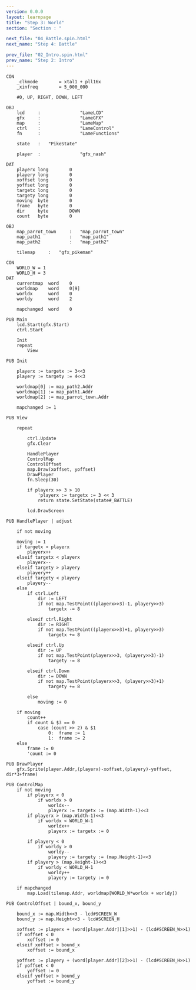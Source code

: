 ```yaml
---
version: 0.0.0
layout: learnpage
title: "Step 3: World"
section: "Section : "

next_file: "04_Battle.spin.html"
next_name: "Step 4: Battle"

prev_file: "02_Intro.spin.html"
prev_name: "Step 2: Intro"
---
```


    CON
        _clkmode        = xtal1 + pll16x
        _xinfreq        = 5_000_000

        #0, UP, RIGHT, DOWN, LEFT

    OBJ
        lcd     :               "LameLCD"
        gfx     :               "LameGFX"
        map     :               "LameMap"
        ctrl    :               "LameControl"
        fn      :               "LameFunctions"

        state   :   "PikeState"

        player  :               "gfx_nash"

    DAT
        playerx long        0
        playery long        0
        xoffset long        0
        yoffset long        0
        targetx long        0
        targety long        0
        moving  byte        0
        frame   byte        0
        dir     byte        DOWN
        count   byte        0

    OBJ
        map_parrot_town     :   "map_parrot_town"
        map_path1           :   "map_path1"
        map_path2           :   "map_path2"

        tilemap     :   "gfx_pikeman"

    CON
        WORLD_W = 1
        WORLD_H = 3
    DAT
        currentmap  word    0
        worldmap    word    0[9]
        worldx      word    0
        worldy      word    2

        mapchanged  word    0

    PUB Main
        lcd.Start(gfx.Start)
        ctrl.Start

        Init
        repeat
            View

    PUB Init

        playerx := targetx := 3<<3
        playery := targety := 4<<3

        worldmap[0] := map_path2.Addr
        worldmap[1] := map_path1.Addr
        worldmap[2] := map_parrot_town.Addr

        mapchanged := 1

    PUB View

        repeat

            ctrl.Update
            gfx.Clear

            HandlePlayer
            ControlMap
            ControlOffset
            map.Draw(xoffset, yoffset)
            DrawPlayer
            fn.Sleep(30)

            if playerx >> 3 > 10
                'playerx := targetx := 3 << 3
                return state.SetState(state#_BATTLE)

            lcd.DrawScreen

    PUB HandlePlayer | adjust

        if not moving

        moving := 1
        if targetx > playerx
            playerx++
        elseif targetx < playerx
            playerx--
        elseif targety > playery
            playery++
        elseif targety < playery
            playery--
        else
            if ctrl.Left
                dir := LEFT
                if not map.TestPoint((playerx>>3)-1, playery>>3)
                    targetx -= 8

            elseif ctrl.Right
                dir := RIGHT
                if not map.TestPoint((playerx>>3)+1, playery>>3)
                    targetx += 8

            elseif ctrl.Up
                dir := UP
                if not map.TestPoint(playerx>>3, (playery>>3)-1)
                    targety -= 8

            elseif ctrl.Down
                dir := DOWN
                if not map.TestPoint(playerx>>3, (playery>>3)+1)
                    targety += 8

            else
                moving := 0

        if moving
            count++
            if count & $3 == 0
                case (count >> 2) & $1
                    0:  frame := 1
                    1:  frame := 2
        else
            frame := 0
            'count := 0

    PUB DrawPlayer
        gfx.Sprite(player.Addr,(playerx)-xoffset,(playery)-yoffset, dir*3+frame)

    PUB ControlMap
        if not moving
            if playerx < 0
                if worldx > 0
                    worldx--
                    playerx := targetx := (map.Width-1)<<3
            if playerx > (map.Width-1)<<3
                if worldx < WORLD_W-1
                    worldx++
                    playerx := targetx := 0

            if playery < 0
                if worldy > 0
                    worldy--
                    playery := targety := (map.Height-1)<<3
            if playery > (map.Height-1)<<3
                if worldy < WORLD_H-1
                    worldy++
                    playery := targety := 0

        if mapchanged
            map.Load(tilemap.Addr, worldmap[WORLD_W*worldx + worldy])

    PUB ControlOffset | bound_x, bound_y

        bound_x := map.Width<<3 - lcd#SCREEN_W
        bound_y := map.Height<<3 - lcd#SCREEN_H

        xoffset := playerx + (word[player.Addr][1]>>1) - (lcd#SCREEN_W>>1)
        if xoffset < 0
            xoffset := 0
        elseif xoffset > bound_x
            xoffset := bound_x

        yoffset := playery + (word[player.Addr][2]>>1) - (lcd#SCREEN_H>>1)
        if yoffset < 0
            yoffset := 0
        elseif yoffset > bound_y
            yoffset := bound_y
